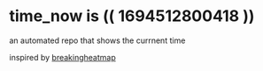 # time_now is (( 1694512800418 ))

an automated repo that shows the currnent time

inspired by [breakingheatmap](https://github.com/breakingheatmap/breakingheatmap)